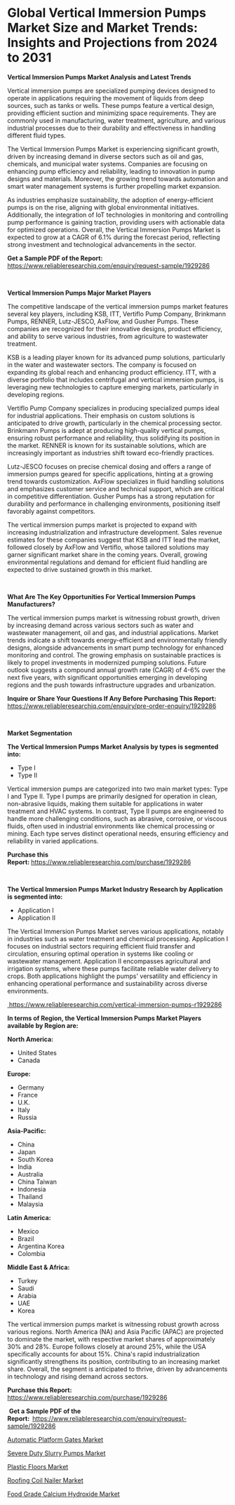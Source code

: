 <p><h1>Global Vertical Immersion Pumps Market Size and Market Trends: Insights and Projections from 2024 to 2031</h1></p><p><strong>Vertical Immersion Pumps Market Analysis and Latest Trends</strong></p>
<p><p>Vertical immersion pumps are specialized pumping devices designed to operate in applications requiring the movement of liquids from deep sources, such as tanks or wells. These pumps feature a vertical design, providing efficient suction and minimizing space requirements. They are commonly used in manufacturing, water treatment, agriculture, and various industrial processes due to their durability and effectiveness in handling different fluid types.</p><p>The Vertical Immersion Pumps Market is experiencing significant growth, driven by increasing demand in diverse sectors such as oil and gas, chemicals, and municipal water systems. Companies are focusing on enhancing pump efficiency and reliability, leading to innovation in pump designs and materials. Moreover, the growing trend towards automation and smart water management systems is further propelling market expansion.</p><p>As industries emphasize sustainability, the adoption of energy-efficient pumps is on the rise, aligning with global environmental initiatives. Additionally, the integration of IoT technologies in monitoring and controlling pump performance is gaining traction, providing users with actionable data for optimized operations. Overall, the Vertical Immersion Pumps Market is expected to grow at a CAGR of 6.1% during the forecast period, reflecting strong investment and technological advancements in the sector.</p></p>
<p><strong>Get a Sample PDF of the Report:&nbsp;</strong> <a href="https://www.reliableresearchiq.com/enquiry/request-sample/1929286?utm_campaign=1144&utm_medium=2&utm_source=Github&utm_content=ia&utm_term=25102024&utm_id=vertical-immersion-pumps">https://www.reliableresearchiq.com/enquiry/request-sample/1929286</a></p>
<p>&nbsp;</p>
<p><strong>Vertical Immersion Pumps Major Market Players</strong></p>
<p><p>The competitive landscape of the vertical immersion pumps market features several key players, including KSB, ITT, Vertiflo Pump Company, Brinkmann Pumps, RENNER, Lutz-JESCO, AxFlow, and Gusher Pumps. These companies are recognized for their innovative designs, product efficiency, and ability to serve various industries, from agriculture to wastewater treatment.</p><p>KSB is a leading player known for its advanced pump solutions, particularly in the water and wastewater sectors. The company is focused on expanding its global reach and enhancing product efficiency. ITT, with a diverse portfolio that includes centrifugal and vertical immersion pumps, is leveraging new technologies to capture emerging markets, particularly in developing regions.</p><p>Vertiflo Pump Company specializes in producing specialized pumps ideal for industrial applications. Their emphasis on custom solutions is anticipated to drive growth, particularly in the chemical processing sector. Brinkmann Pumps is adept at producing high-quality vertical pumps, ensuring robust performance and reliability, thus solidifying its position in the market. RENNER is known for its sustainable solutions, which are increasingly important as industries shift toward eco-friendly practices.</p><p>Lutz-JESCO focuses on precise chemical dosing and offers a range of immersion pumps geared for specific applications, hinting at a growing trend towards customization. AxFlow specializes in fluid handling solutions and emphasizes customer service and technical support, which are critical in competitive differentiation. Gusher Pumps has a strong reputation for durability and performance in challenging environments, positioning itself favorably against competitors.</p><p>The vertical immersion pumps market is projected to expand with increasing industrialization and infrastructure development. Sales revenue estimates for these companies suggest that KSB and ITT lead the market, followed closely by AxFlow and Vertiflo, whose tailored solutions may garner significant market share in the coming years. Overall, growing environmental regulations and demand for efficient fluid handling are expected to drive sustained growth in this market.</p></p>
<p>&nbsp;</p>
<p><strong>What Are The Key Opportunities For Vertical Immersion Pumps Manufacturers?</strong></p>
<p><p>The vertical immersion pumps market is witnessing robust growth, driven by increasing demand across various sectors such as water and wastewater management, oil and gas, and industrial applications. Market trends indicate a shift towards energy-efficient and environmentally friendly designs, alongside advancements in smart pump technology for enhanced monitoring and control. The growing emphasis on sustainable practices is likely to propel investments in modernized pumping solutions. Future outlook suggests a compound annual growth rate (CAGR) of 4-6% over the next five years, with significant opportunities emerging in developing regions and the push towards infrastructure upgrades and urbanization.</p></p>
<p><strong>Inquire or Share Your Questions If Any Before Purchasing This Report:</strong> <a href="https://www.reliableresearchiq.com/enquiry/pre-order-enquiry/1929286?utm_campaign=1144&utm_medium=2&utm_source=Github&utm_content=ia&utm_term=25102024&utm_id=vertical-immersion-pumps">https://www.reliableresearchiq.com/enquiry/pre-order-enquiry/1929286</a></p>
<p>&nbsp;</p>
<p><strong>Market Segmentation</strong></p>
<p><strong>The Vertical Immersion Pumps Market Analysis by types is segmented into:</strong></p>
<p><ul><li>Type I</li><li>Type II</li></ul></p>
<p><p>Vertical immersion pumps are categorized into two main market types: Type I and Type II. Type I pumps are primarily designed for operation in clean, non-abrasive liquids, making them suitable for applications in water treatment and HVAC systems. In contrast, Type II pumps are engineered to handle more challenging conditions, such as abrasive, corrosive, or viscous fluids, often used in industrial environments like chemical processing or mining. Each type serves distinct operational needs, ensuring efficiency and reliability in varied applications.</p></p>
<p><strong>Purchase this Report:&nbsp;</strong><a href="https://www.reliableresearchiq.com/purchase/1929286?utm_campaign=1144&utm_medium=2&utm_source=Github&utm_content=ia&utm_term=25102024&utm_id=vertical-immersion-pumps">https://www.reliableresearchiq.com/purchase/1929286</a></p>
<p>&nbsp;</p>
<p><strong>The Vertical Immersion Pumps Market Industry Research by Application is segmented into:</strong></p>
<p><ul><li>Application I</li><li>Application II</li></ul></p>
<p><p>The Vertical Immersion Pumps Market serves various applications, notably in industries such as water treatment and chemical processing. Application I focuses on industrial sectors requiring efficient fluid transfer and circulation, ensuring optimal operation in systems like cooling or wastewater management. Application II encompasses agricultural and irrigation systems, where these pumps facilitate reliable water delivery to crops. Both applications highlight the pumps' versatility and efficiency in enhancing operational performance and sustainability across diverse environments.</p></p>
<p><a href="https://www.reliableresearchiq.com/vertical-immersion-pumps-r1929286?utm_campaign=1144&utm_medium=2&utm_source=Github&utm_content=ia&utm_term=25102024&utm_id=vertical-immersion-pumps">&nbsp;https://www.reliableresearchiq.com/vertical-immersion-pumps-r1929286</a></p>
<p><strong>In terms of Region, the Vertical Immersion Pumps Market Players available by Region are:</strong></p>
<p>
    <p> <strong> North America: </strong>
        <ul>
            <li>United States</li>
            <li>Canada</li>
        </ul>
        </p> 
    <p> <strong> Europe: </strong>
        <ul>
            <li>Germany</li>
            <li>France</li>
            <li>U.K.</li>
            <li>Italy</li>
            <li>Russia</li>
        </ul>
        </p> 
    <p> <strong> Asia-Pacific: </strong>
        <ul>
            <li>China</li>
            <li>Japan</li>
            <li>South Korea</li>
            <li>India</li>
            <li>Australia</li>
            <li>China Taiwan</li>
            <li>Indonesia</li>
            <li>Thailand</li>
            <li>Malaysia</li>
        </ul>
        </p> 
    <p> <strong> Latin America: </strong>
        <ul>
            <li>Mexico</li>
            <li>Brazil</li>
            <li>Argentina Korea</li>
            <li>Colombia</li>
        </ul>
        </p> 
    <p> <strong> Middle East & Africa: </strong>
        <ul>
            <li>Turkey</li>
            <li>Saudi</li>
            <li>Arabia</li>
            <li>UAE</li>
            <li>Korea</li>
        </ul>
    </p>
    </p>
<p><p>The vertical immersion pumps market is witnessing robust growth across various regions. North America (NA) and Asia Pacific (APAC) are projected to dominate the market, with respective market shares of approximately 30% and 28%. Europe follows closely at around 25%, while the USA specifically accounts for about 15%. China's rapid industrialization significantly strengthens its position, contributing to an increasing market share. Overall, the segment is anticipated to thrive, driven by advancements in technology and rising demand across sectors.</p></p>
<p><strong>Purchase this Report: </strong><a href="https://www.reliableresearchiq.com/purchase/1929286?utm_campaign=1144&utm_medium=2&utm_source=Github&utm_content=ia&utm_term=25102024&utm_id=vertical-immersion-pumps">https://www.reliableresearchiq.com/purchase/1929286</a></p>
<p>&nbsp;<strong>Get a Sample PDF of the Report:&nbsp;&nbsp;</strong><a href="https://www.reliableresearchiq.com/enquiry/request-sample/1929286?utm_campaign=1144&utm_medium=2&utm_source=Github&utm_content=ia&utm_term=25102024&utm_id=vertical-immersion-pumps">https://www.reliableresearchiq.com/enquiry/request-sample/1929286</a></p>
<p><strong></strong></p>
<p><p><a href="https://issuu.com/reportprime-2/docs/automatic-platform-gates-market-siz_33945fb1ab13d3?utm_campaign=1144&utm_medium=2&utm_source=Github&utm_content=ia&utm_term=25102024&utm_id=vertical-immersion-pumps">Automatic Platform Gates Market</a></p><p><a href="https://github.com/brindal51/Market-Research-Report-List-1/blob/main/severe-duty-slurry-pumps-market.md?utm_campaign=1144&utm_medium=2&utm_source=Github&utm_content=ia&utm_term=25102024&utm_id=vertical-immersion-pumps">Severe Duty Slurry Pumps Market</a></p><p><a href="https://github.com/fadrijbtavist/Market-Research-Report-List-1/blob/main/plastic-floors-market.md?utm_campaign=1144&utm_medium=2&utm_source=Github&utm_content=ia&utm_term=25102024&utm_id=vertical-immersion-pumps">Plastic Floors Market</a></p><p><a href="https://issuu.com/reportprime-2/docs/roofing-coil-nailer-market-size-203_72f2495a4b42e0?utm_campaign=1144&utm_medium=2&utm_source=Github&utm_content=ia&utm_term=25102024&utm_id=vertical-immersion-pumps">Roofing Coil Nailer Market</a></p><p><a href="https://www.linkedin.com/pulse/food-grade-calcium-hydroxide-market-evolution-global-trends-fp2ef?utm_campaign=1144&utm_medium=2&utm_source=Github&utm_content=ia&utm_term=25102024&utm_id=vertical-immersion-pumps">Food Grade Calcium Hydroxide Market</a></p></p>